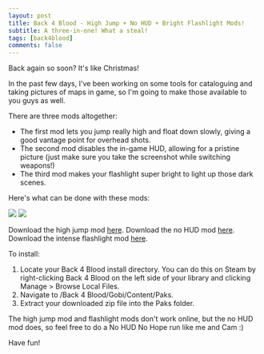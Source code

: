 ```yaml
---
layout: post
title: Back 4 Blood - High Jump + No HUD + Bright Flashlight Mods!
subtitle: A three-in-one! What a steal!
tags: [back4blood]
comments: false
---
```


Back again so soon? It's like Christmas!

In the past few days, I've been working on some tools for cataloguing and taking pictures of maps in game, so I'm going to make those available to you guys as well.

There are three mods altogether:
- The first mod lets you jump really high and float down slowly, giving a good vantage point for overhead shots.
- The second mod disables the in-game HUD, allowing for a pristine picture \(just make sure you take the screenshot while switching weapons!\)
- The third mod makes your flashlight super bright to light up those dark scenes.

Here's what can be done with these mods:

![](https://smooversyt.github.io/images/DinerOverhead.png)
![](https://smooversyt.github.io/images/DinerLit.png)

Download the high jump mod [here](https://smooversyt.github.io/downloads/b4bmod-high-jump.zip). 
Download the no HUD mod [here](https://smooversyt.github.io/downloads/b4bmod-no-hud.zip). 
Download the intense flashlight mod [here](https://smooversyt.github.io/downloads/b4bmod-bright-flashlight.zip). 

To install:
1. Locate your Back 4 Blood install directory. You can do this on Steam by right-clicking Back 4 Blood on the left side of your library and clicking Manage > Browse Local Files.
2. Navigate to /Back 4 Blood/Gobi/Content/Paks.
3. Extract your downloaded zip file into the Paks folder.

The high jump mod and flashlight mods don't work online, but the no HUD mod does, so feel free to do a No HUD No Hope run like me and Cam :)

Have fun!

